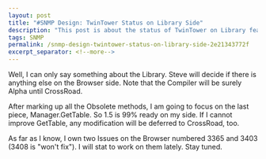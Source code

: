 ```yaml
---
layout: post
title: "#SNMP Design: TwinTower Status on Library Side"
description: "This post is about the status of TwinTower on Library features."
tags: SNMP
permalink: /snmp-design-twintower-status-on-library-side-2e21343772f
excerpt_separator: <!--more-->
---
```

Well, I can only say something about the Library. Steve will decide if there is anything else on the Browser side. Note that the Compiler will be surely Alpha until CrossRoad.

After marking up all the Obsolete methods, I am going to focus on the last piece, Manager.GetTable. So 1.5 is 99% ready on my side. If I cannot improve GetTable, any modification will be deferred to CrossRoad, too.

As far as I know, I own two Issues on the Browser numbered 3365 and 3403 (3408 is "won't fix"). I will stat to work on them lately. Stay tuned.
<!--more-->
